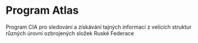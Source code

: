   # Program Atlas
Program CIA pro sledování a získávání tajných informací z velících struktur různých úrovní ozbrojených složek Ruské Federace
